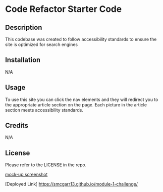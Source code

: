 # Code Refactor Starter Code

## Description

This codebase was created to follow accessibility standards to ensure the site is optimized for search engines

## Installation

N/A

## Usage

To use this site you can click the nav elements and they will redirect you to the appropriate article section on the page.  Each picture in the article section meets accessibility standards.


## Credits

N/A

## License

Please refer to the LICENSE in the repo.

[mock-up screenshot](https://github.com/smcgarr13/module-1-challenge/commit/031a3b71ba034fd162c96f751e1570a6087bff8c#diff-135eabebdbeeb9d38c70fcbc534967be3b5eaf1ba415998beec81ae9603980a4 "mock-up of site")

[Deployed Link] https://smcgarr13.github.io/module-1-challenge/